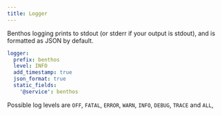 ```yaml
---
title: Logger
---
```


Benthos logging prints to stdout (or stderr if your output is stdout), and is formatted as JSON by default.

```yaml
logger:
  prefix: benthos
  level: INFO
  add_timestamp: true
  json_format: true
  static_fields:
    '@service': benthos
```

Possible log levels are `OFF`, `FATAL`, `ERROR`, `WARN`, `INFO`, `DEBUG`, `TRACE` and `ALL`,